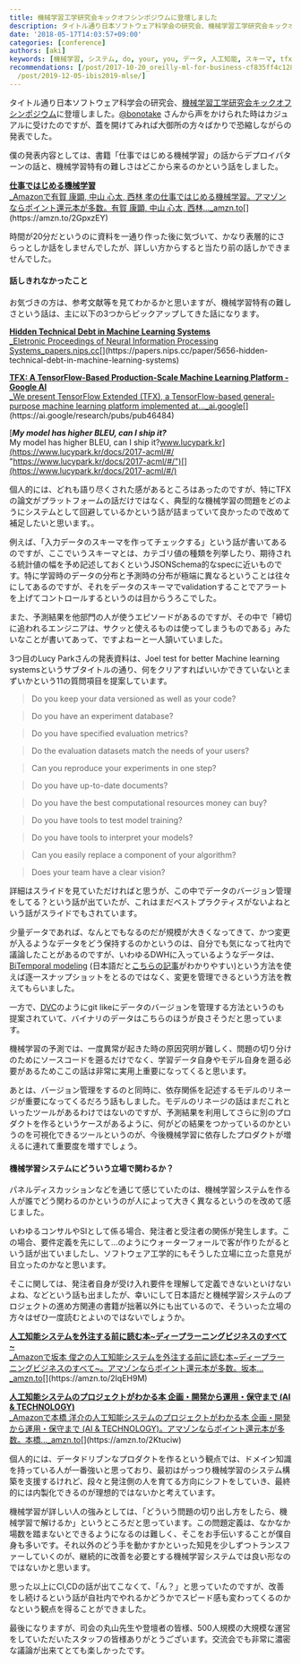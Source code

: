 ```yaml
---
title: 機械学習工学研究会キックオフシンポジウムに登壇しました
description: タイトル通り日本ソフトウェア科学会の研究会、機械学習工学研究会キックオフシンポジウムに登壇しました。@bonotake さんから声をかけられた時はカジュアルに受けたのですが、蓋を開けてみれば大御所の方々ばかりで恐縮しながらの発表でした。
date: '2018-05-17T14:03:57+09:00'
categories: [conference]
authors: [aki]
keywords: [機械学習, システム, do, your, you, データ, 人工知能, スキーマ, tfx, can]
recommendations: [/post/2017-10-20_oreilly-ml-for-business-cf835ff4c128/, /post/2014-08-29-detafen-xi-henoxiang-kihe-ifang-machine-learning-casual-talks-number-2wokai-cui-simasita-number-mlct/,
  /post/2019-12-05-ibis2019-mlse/]
---
```


タイトル通り日本ソフトウェア科学会の研究会、[機械学習工学研究会キックオフシンポジウム](https://sig-mlse.wixsite.com/kickoff)に登壇しました。[@bonotake](https://twitter.com/bonotake) さんから声をかけられた時はカジュアルに受けたのですが、蓋を開けてみれば大御所の方々ばかりで恐縮しながらの発表でした。

僕の発表内容としては、書籍「仕事ではじめる機械学習」の話からデプロイパターンの話と、機械学習特有の難しさはどこから来るのかという話をしました。

[**仕事ではじめる機械学習**  
_Amazonで有賀 康顕, 中山 心太, 西林 孝の仕事ではじめる機械学習。アマゾンならポイント還元本が多数。有賀 康顕, 中山 心太, 西林…_amzn.to](https://amzn.to/2GpxzEY "https://amzn.to/2GpxzEY")[](https://amzn.to/2GpxzEY)

時間が20分だというのに資料を一通り作った後に気づいて、かなり表層的にさらっとしか話をしませんでしたが、詳しい方からすると当たり前の話しかできませんでした。

#### 話しきれなかったこと

お気づきの方は、参考文献等を見てわかるかと思いますが、機械学習特有の難しさという話は、主に以下の3つからピックアップしてきた話になります。

[**Hidden Technical Debt in Machine Learning Systems**  
_Eletronic Proceedings of Neural Information Processing Systems_papers.nips.cc](https://papers.nips.cc/paper/5656-hidden-technical-debt-in-machine-learning-systems "https://papers.nips.cc/paper/5656-hidden-technical-debt-in-machine-learning-systems")[](https://papers.nips.cc/paper/5656-hidden-technical-debt-in-machine-learning-systems)

[**TFX: A TensorFlow-Based Production-Scale Machine Learning Platform - Google AI**  
_We present TensorFlow Extended (TFX), a TensorFlow-based general-purpose machine learning platform implemented at…_ai.google](https://ai.google/research/pubs/pub46484 "https://ai.google/research/pubs/pub46484")[](https://ai.google/research/pubs/pub46484)

[**_My model has higher BLEU, can I ship it?_**  
My model has higher BLEU, can I ship it?www.lucypark.kr](https://www.lucypark.kr/docs/2017-acml/#/ "https://www.lucypark.kr/docs/2017-acml/#/")[](https://www.lucypark.kr/docs/2017-acml/#/)

個人的には、どれも語り尽くされた感があるところはあったのですが、特にTFXの論文がプラットフォームの話だけではなく、典型的な機械学習の問題をどのようにシステムとして回避しているかという話が詰まっていて良かったので改めて補足したいと思います。。

例えば、「入力データのスキーマを作ってチェックする」という話が書いてあるのですが、ここでいうスキーマとは、カテゴリ値の種類を列挙したり、期待される統計値の幅を予め記述しておくというJSONSchema的なspecに近いものです。特に学習時のデータの分布と予測時の分布が極端に異なるということは往々にしてあるのですが、それをデータのスキーマでvalidationすることでアラートを上げてコントロールするというのは目からうろこでした。

また、予測結果を他部門の人が使うエピソードがあるのですが、その中で「締切に追われるエンジニアは、サクッと使えるものは使ってしまうものである」みたいなことが書いてあって、ですよねーと一人頷いていました。

3つ目のLucy Parkさんの発表資料は、Joel test for better Machine learning systemsというサブタイトルの通り、何をクリアすればいいかできていないとまずいかという11の質問項目を提案しています。

> Do you keep your data versioned as well as your code?

> Do you have an experiment database?

> Do you have specified evaluation metrics?

> Do the evaluation datasets match the needs of your users?

> Can you reproduce your experiments in one step?

> Do you have up-to-date documents?

> Do you have the best computational resources money can buy?

> Do you have tools to test model training?

> Do you have tools to interpret your models?

> Can you easily replace a component of your algorithm?

> Does your team have a clear vision?

詳細はスライドを見ていただければと思うが、この中でデータのバージョン管理をしてる？という話が出ていたが、これはまだベストプラクティスがないよねという話がスライドでもされています。

少量データであれば、なんとでもなるのだが規模が大きくなってきて、かつ変更が入るようなデータをどう保持するのかというのは、自分でも気になって社内で議論したことがあるのですが、いわゆるDWHに入っているようなデータは、[BiTemporal modeling](https://en.wikipedia.org/wiki/Bitemporal_Modeling) (日本語だと[こちらの記事](http://matsu-chara.hatenablog.com/entry/2017/04/01/110000)がわかりやすい)という方法を使えば逐一スナップショットをとるのではなく、変更を管理できるという方法を教えてもらいました。

一方で、[DVC](https://blog.dataversioncontrol.com/data-version-control-tutorial-9146715eda46)のようにgit likeにデータのバージョンを管理する方法というのも提案されていて、バイナリのデータはこちらのほうが良さそうだと思っています。

機械学習の予測では、一度異常が起きた時の原因究明が難しく、問題の切り分けのためにソースコードを遡るだけでなく、学習データ自身やモデル自身を遡る必要があるためここの話は非常に実用上重要になってくると思います。

あとは、バージョン管理をするのと同時に、依存関係を記述するモデルのリネージが重要になってくるだろう話もしました。モデルのリネージの話はまだこれといったツールがあるわけではないのですが、予測結果を利用してさらに別のプロダクトを作るというケースがあるように、何がどの結果をつかっているのかというのを可視化できるツールというのが、今後機械学習に依存したプロダクトが増えるに連れて重要度を増すでしょう。

#### 機械学習システムにどういう立場で関わるか？

パネルディスカッションなどを通じて感じていたのは、機械学習システムを作る人が誰でどう関わるのかというのが人によって大きく異なるというのを改めて感じました。

いわゆるコンサルやSIとして係る場合、発注者と受注者の関係が発生します。この場合、要件定義を先にして…のようにウォーターフォールで客が作りたがるという話が出ていましたし、ソフトウェア工学的にもそうした立場に立った意見が目立ったのかなと思います。

そこに関しては、発注者自身が受け入れ要件を理解して定義できないといけないよね、などという話も出ましたが、幸いにして日本語だと機械学習システムのプロジェクトの進め方関連の書籍が拙著以外にも出ているので、そういった立場の方々はぜひ一度読むとよいのではないでしょうか。

[**人工知能システムを外注する前に読む本~ディープラーニングビジネスのすべて~**  
_Amazonで坂本 俊之の人工知能システムを外注する前に読む本~ディープラーニングビジネスのすべて~。アマゾンならポイント還元本が多数。坂本…_amzn.to](https://amzn.to/2IqEH9M "https://amzn.to/2IqEH9M")[](https://amzn.to/2IqEH9M)

[**人工知能システムのプロジェクトがわかる本 企画・開発から運用・保守まで (AI & TECHNOLOGY)**  
_Amazonで本橋 洋介の人工知能システムのプロジェクトがわかる本 企画・開発から運用・保守まで (AI & TECHNOLOGY)。アマゾンならポイント還元本が多数。本橋…_amzn.to](https://amzn.to/2Ktuciw "https://amzn.to/2Ktuciw")[](https://amzn.to/2Ktuciw)

個人的には、データドリブンなプロダクトを作るという観点では、ドメイン知識を持っている人が一番強いと思っており、最初はがっつり機械学習のシステム構築を支援するけれど、段々と発注側の人を育てる方向にシフトをしていき、最終的には内製化できるのが理想的ではないかと考えています。

機械学習が詳しい人の強みとしては、「どういう問題の切り出し方をしたら、機械学習で解けるか」というところだと思っています。この問題定義は、なかなか場数を踏まないとできるようになるのは難しく、そこをお手伝いすることが僕自身も多いです。それ以外のどう手を動かすかといった知見を少しずつトランスファーしていくのが、継続的に改善を必要とする機械学習システムでは良い形なのではないかと思います。

思った以上にCI,CDの話が出てこなくて、「ん？」と思っていたのですが、改善をし続けるという話が自社内でやれるかどうかでスピード感も変わってくるのかなという観点を得ることができました。

最後になりますが、司会の丸山先生や登壇者の皆様、500人規模の大規模な運営をしていただいたスタッフの皆様ありがとうございます。交流会でも非常に濃密な議論が出来てとても楽しかったです。